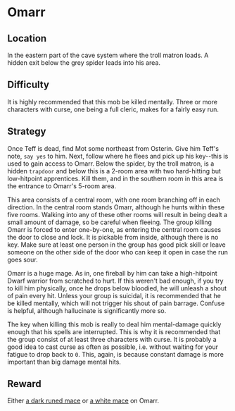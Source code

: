 # Omarr

## Location

In the eastern part of the cave system where the troll matron loads. A hidden
exit below the grey spider leads into his area.

## Difficulty

It is highly recommended that this mob be killed mentally. Three or more
characters with curse, one being a full cleric, makes for a fairly easy run.

## Strategy

Once Teff is dead, find Mot some northeast from Osterin. Give him Teff's note,
`say yes` to him. Next, follow where he flees and pick up his key--this is used
to gain access to Omarr. Below the spider, by the troll matron, is a hidden
`trapdoor` and below this is a 2-room area with two hard-hitting but
low-hitpoint apprentices. Kill them, and in the southern room in this area is
the entrance to Omarr's 5-room area.

This area consists of a central room, with one room branching off in each
direction. In the central room stands Omarr, although he hunts within these
five rooms. Walking into any of these other rooms will result in being dealt a
small amount of damage, so be careful when fleeing. The group killing Omarr is
forced to enter one-by-one, as entering the central room causes the door to
close and lock. It is pickable from inside, although there is no key. Make sure
at least one person in the group has good pick skill or leave someone on the
other side of the door who can keep it open in case the run goes sour.

Omarr is a huge mage. As in, one fireball by him can take a high-hitpoint Dwarf
warrior from scratched to hurt. If this weren't bad enough, if you try to kill
him physically, once he drops below bloodied, he will unleash a shout of pain
every hit. Unless your group is suicidal, it is recommended that he be killed
mentally, which will not trigger his shout of pain barrage. Confuse is helpful,
although hallucinate is significantly more so.

The key when killing this mob is really to deal him mental-damage quickly enough
that his spells are interrupted. This is why it is recommended that the group
consist of at least three characters with curse. It is probably a good idea to
cast curse as often as possible, i.e. without waiting for your fatigue to drop
back to `0`. This, again, is because constant damage is more important than big
damage mental hits.

## Reward

Either [a dark runed mace](/items/weapons.md#a-dark-runed-mace) or
[a white mace](/items/weapons.md#a-white-mace) on Omarr.
